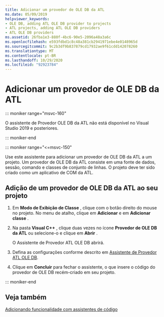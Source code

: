 ```yaml
---
title: Adicionar um provedor de OLE DB da ATL
ms.date: 05/09/2019
helpviewer_keywords:
- OLE DB, adding ATL OLE DB provider to projects
- ATL projects, adding ATL OLE DB providers
- ATL OLE DB providers
ms.assetid: 26fba1e3-880f-4bc6-90e5-2096a48a3a6c
ms.openlocfilehash: e593fdbd1c8c48a381cb2941971ebe4e0148965d
ms.sourcegitcommit: 9c2b3df9b837879cd17932ae9f61cdd142078260
ms.translationtype: MT
ms.contentlocale: pt-BR
ms.lasthandoff: 10/29/2020
ms.locfileid: "92923784"
---
```

# <a name="adding-an-atl-ole-db-provider"></a>Adicionar um provedor de OLE DB da ATL

::: moniker range="msvc-160"

O assistente de Provedor OLE DB da ATL não está disponível no Visual Studio 2019 e posteriores.

::: moniker-end

::: moniker range="<=msvc-150"

Use este assistente para adicionar um provedor de OLE DB da ATL a um projeto. Um provedor de OLE DB da ATL consiste em uma fonte de dados, sessão, comando e classes de conjunto de linhas. O projeto deve ter sido criado como um aplicativo de COM da ATL.

## <a name="to-add-an-atl-ole-db-provider-to-your-project"></a>Adição de um provedor de OLE DB da ATL ao seu projeto

1. Em **Modo de Exibição de Classe** , clique com o botão direito do mouse no projeto. No menu de atalho, clique em **Adicionar** e em **Adicionar classe** .

1. Na pasta **Visual C++** , clique duas vezes no ícone **Provedor de OLE DB da ATL** ou selecione-o e clique em **Abrir** .

   O Assistente de Provedor ATL OLE DB abrirá.

1. Defina as configurações conforme descrito em [Assistente de Provedor ATL OLE DB](../../atl/reference/atl-ole-db-provider-wizard.md).

1. Clique em **Concluir** para fechar o assistente, o que insere o código do provedor de OLE DB recém-criado em seu projeto.

::: moniker-end

## <a name="see-also"></a>Veja também

[Adicionando funcionalidade com assistentes de código](../../ide/adding-functionality-with-code-wizards-cpp.md)
